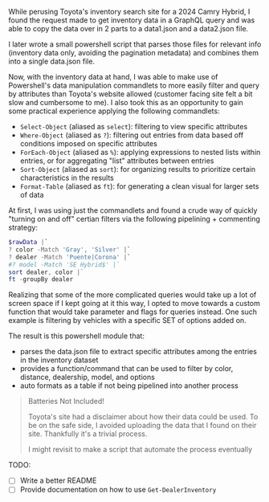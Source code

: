 While perusing Toyota's inventory search site for a 2024 Camry Hybrid, I found the request made to get inventory data in a GraphQL query and was able to copy the data over in 2 parts to a data1.json and a data2.json file.

I later wrote a small powershell script that parses those files for relevant info (inventory data only, avoiding the pagination metadata) and combines them into a single data.json file.

Now, with the inventory data at hand, I was able to make use of Powershell's data manipulation commandlets to more easily filter and query by attributes than Toyota's website allowed (customer facing site felt a bit slow and cumbersome to me). I also took this as an opportunity to gain some practical experience applying the following commandlets:
- `Select-Object` (aliased as `select`): filtering to view specific attributes
- `Where-Object` (aliased as `?`): filtering out entries from data based off conditions imposed on specific attributes
- `ForEach-Object` (aliased as `%`): applying expressions to nested lists within entries, or for aggregating "list" attributes between entries
- `Sort-Object` (aliased as `sort`): for organizing results to prioritize certain characteristics in the results
- `Format-Table` (aliased as `ft`): for generating a clean visual for larger sets of data

At first, I was using just the commandlets and found a crude way of quickly "turning on and off" certian filters via the following pipelining + commenting strategy:

```ps1
$rawData |`
? color -Match 'Gray', 'Silver' |`
? dealer -Match 'Puente|Corona' |`
#? model -Match 'SE Hybrid$' |`
sort dealer, color |` 
ft -groupBy dealer
```

Realizing that some of the more complicated queries would take up a lot of screen space if I kept going at it this way, I opted to move towards a custom function that would take parameter and flags for queries instead. One such example is filtering by vehicles with a specific SET of options added on. 

The result is this powershell module that:
- parses the data.json file to extract specific attributes among the entries in the inventory dataset
- provides a function/command that can be used to filter by color, distance, dealership, model, and options
- auto formats as a table if not being pipelined into another process

> Batteries Not Included!
>
> Toyota's site had a disclaimer about how their data could be used. To be on the safe side, I avoided uploading the data that I found on their site. Thankfully it's a trivial process.
>
> I might revisit to make a script that automate the process eventually

TODO:
- [ ] Write a better README
- [ ] Provide documentation on how to use `Get-DealerInventory`